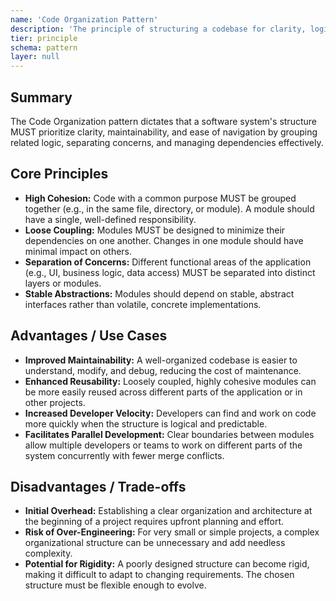 ```yaml
---
name: 'Code Organization Pattern'
description: 'The principle of structuring a codebase for clarity, logical cohesion, and maintainability.'
tier: principle
schema: pattern
layer: null
---
```


## Summary

The Code Organization pattern dictates that a software system's structure MUST prioritize clarity, maintainability, and ease of navigation by grouping related logic, separating concerns, and managing dependencies effectively.

## Core Principles

- **High Cohesion:** Code with a common purpose MUST be grouped together (e.g., in the same file, directory, or module). A module should have a single, well-defined responsibility.
- **Loose Coupling:** Modules MUST be designed to minimize their dependencies on one another. Changes in one module should have minimal impact on others.
- **Separation of Concerns:** Different functional areas of the application (e.g., UI, business logic, data access) MUST be separated into distinct layers or modules.
- **Stable Abstractions:** Modules should depend on stable, abstract interfaces rather than volatile, concrete implementations.

## Advantages / Use Cases

- **Improved Maintainability:** A well-organized codebase is easier to understand, modify, and debug, reducing the cost of maintenance.
- **Enhanced Reusability:** Loosely coupled, highly cohesive modules can be more easily reused across different parts of the application or in other projects.
- **Increased Developer Velocity:** Developers can find and work on code more quickly when the structure is logical and predictable.
- **Facilitates Parallel Development:** Clear boundaries between modules allow multiple developers or teams to work on different parts of the system concurrently with fewer merge conflicts.

## Disadvantages / Trade-offs

- **Initial Overhead:** Establishing a clear organization and architecture at the beginning of a project requires upfront planning and effort.
- **Risk of Over-Engineering:** For very small or simple projects, a complex organizational structure can be unnecessary and add needless complexity.
- **Potential for Rigidity:** A poorly designed structure can become rigid, making it difficult to adapt to changing requirements. The chosen structure must be flexible enough to evolve.
